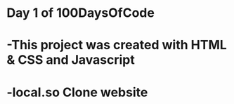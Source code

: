 # Day 1 of 100DaysOfCode 
# -This project was created with HTML & CSS and Javascript 
# -local.so Clone website
